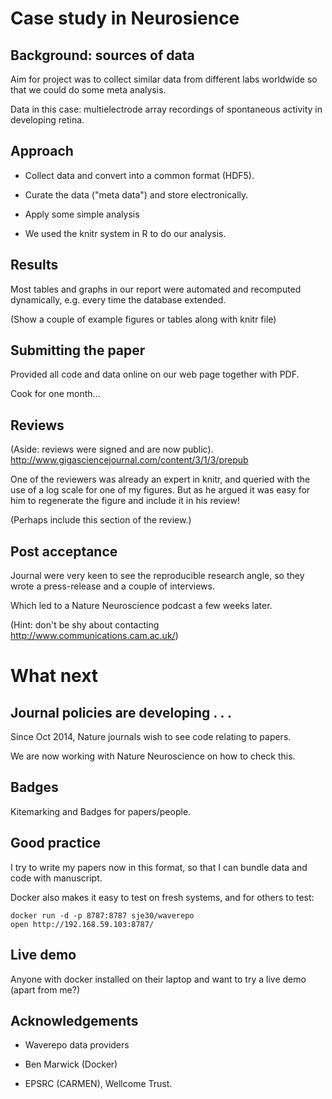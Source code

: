 # Case study in Neurosience

## Background: sources of data

Aim for project was to collect similar data from different labs
worldwide so that we could do some meta analysis.


Data in this case: multielectrode array recordings of spontaneous
activity in developing retina.


## Approach

- Collect data and convert into a common format (HDF5).

- Curate the data ("meta data") and store electronically.

- Apply some simple analysis

- We used the knitr system in R to do our analysis.

## Results

Most tables and graphs in our report were automated and recomputed
dynamically, e.g. every time the database extended.

(Show a couple of example figures or tables along with knitr file)

## Submitting the paper

Provided all code and data online on our web page together with PDF.

Cook for one month...

## Reviews

(Aside: reviews were signed and are now public).
http://www.gigasciencejournal.com/content/3/1/3/prepub

One of the reviewers was already an expert in knitr, and queried with
the use of a log scale for one of my figures.  But as he argued it was
easy for him to regenerate the figure and include it in his review!

(Perhaps include this section of the review.)

## Post acceptance

Journal were very keen to see the reproducible research angle, so they
wrote a press-release and a couple of interviews.

Which led to a Nature Neuroscience podcast a few weeks later.

(Hint: don't be shy about contacting
http://www.communications.cam.ac.uk/)

# What next

## Journal policies are developing . . .

Since Oct 2014, Nature journals wish to see code relating to papers.

We are now working with Nature Neuroscience on how to check this.

## Badges

Kitemarking and Badges for papers/people.

## Good practice

I try to write my papers now in this format, so that I can bundle data
and code with manuscript.

Docker also makes it easy to test on fresh systems, and for others to
test:

    docker run -d -p 8787:8787 sje30/waverepo
	open http://192.168.59.103:8787/

## Live demo

Anyone with docker installed on their laptop and want to try a live
demo (apart from me?)


## Acknowledgements

* Waverepo data providers

* Ben Marwick (Docker)

* EPSRC (CARMEN), Wellcome Trust.



